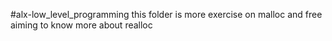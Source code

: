 #alx-low_level_programming
this folder is more exercise on malloc and free
aiming to know more about realloc
